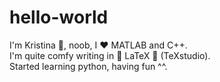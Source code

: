 # hello-world

I'm Kristina 👩, noob, I ❤️ MATLAB and C++.  
I'm quite comfy writing in 💙 LaTeX 💙 (TeXstudio).  
Started learning python, having fun ^^.
